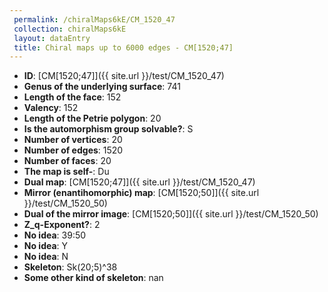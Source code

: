 ```yaml
--- 
 permalink: /chiralMaps6kE/CM_1520_47 
 collection: chiralMaps6kE
 layout: dataEntry
 title: Chiral maps up to 6000 edges - CM[1520;47]
---
```


- **ID**: [CM[1520;47]]({{ site.url }}/test/CM_1520_47)
- **Genus of the underlying surface**: 741
- **Length of the face**: 152
- **Valency**: 152
- **Length of the Petrie polygon**: 20
- **Is the automorphism group solvable?**: S
- **Number of vertices**: 20
- **Number of edges**: 1520
- **Number of faces**: 20
- **The map is self-**: Du
- **Dual map**: [CM[1520;47]]({{ site.url }}/test/CM_1520_47)
- **Mirror (enantihomorphic) map**: [CM[1520;50]]({{ site.url }}/test/CM_1520_50)
- **Dual of the mirror image**: [CM[1520;50]]({{ site.url }}/test/CM_1520_50)
- **Z_q-Exponent?**: 2
- **No idea**:  39:50
- **No idea**: Y
- **No idea**: N
- **Skeleton**: Sk(20;5)^38
- **Some other kind of skeleton**: nan
